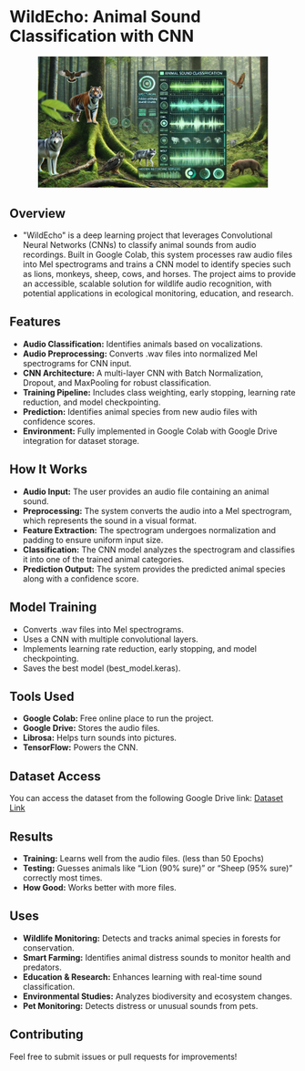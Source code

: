 

# WildEcho: Animal Sound Classification with CNN

<p align="center">
  <img src="sound.jpg" alt="Animal Sound Classification" height="50%" width="80%">
</p>

## Overview
-   "WildEcho" is a deep learning project that leverages Convolutional Neural Networks (CNNs) to classify animal sounds from audio recordings. Built in Google Colab, this system processes raw audio files into Mel spectrograms and trains a CNN model to identify species such as lions, monkeys, sheep, cows, and horses. The project aims to provide an accessible, scalable solution for wildlife audio recognition, with potential applications in ecological monitoring, education, and research.

## Features
- **Audio Classification:** Identifies animals based on vocalizations.
- **Audio Preprocessing:** Converts .wav files into normalized Mel spectrograms for CNN input.
- **CNN Architecture:** A multi-layer CNN with Batch Normalization, Dropout, and MaxPooling for robust classification.
- **Training Pipeline:** Includes class weighting, early stopping, learning rate reduction, and model checkpointing.
- **Prediction:** Identifies animal species from new audio files with confidence scores.
- **Environment:** Fully implemented in Google Colab with Google Drive integration for dataset storage.

## How It Works
- **Audio Input:** The user provides an audio file containing an animal sound.
- **Preprocessing:** The system converts the audio into a Mel spectrogram, which represents the sound in a visual format.
- **Feature Extraction:** The spectrogram undergoes normalization and padding to ensure uniform input size.
- **Classification:** The CNN model analyzes the spectrogram and classifies it into one of the trained animal categories.
- **Prediction Output:** The system provides the predicted animal species along with a confidence score.

## Model Training
- Converts .wav files into Mel spectrograms.
- Uses a CNN with multiple convolutional layers.
- Implements learning rate reduction, early stopping, and model checkpointing.
- Saves the best model (best_model.keras).
  
 ## Tools Used
- **Google Colab:** Free online place to run the project.
- **Google Drive:** Stores the audio files.
- **Librosa:** Helps turn sounds into pictures.
- **TensorFlow:** Powers the CNN.

 ## Dataset Access
You can access the dataset from the following Google Drive link:
[Dataset Link](https://drive.google.com/drive/folders/1W6hzpkutT4BEexB5zqV0EGFg9v99afKO?usp=drive_link)

 ## Results
- **Training:** Learns well from the audio files. (less than 50 Epochs)
- **Testing:** Guesses animals like “Lion (90% sure)” or “Sheep (95% sure)” correctly most times.
- **How Good:** Works better with more files.

 ## Uses
 - **Wildlife Monitoring:** Detects and tracks animal species in forests for conservation.
- **Smart Farming:** Identifies animal distress sounds to monitor health and predators.
- **Education & Research:** Enhances learning with real-time sound classification.
- **Environmental Studies:** Analyzes biodiversity and ecosystem changes.
- **Pet Monitoring:** Detects distress or unusual sounds from pets.
  
 ## Contributing
Feel free to submit issues or pull requests for improvements!
